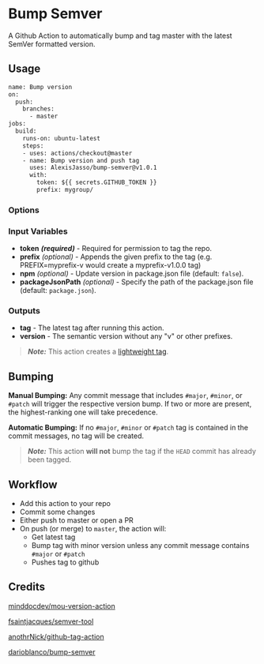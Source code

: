 # Bump Semver

A Github Action to automatically bump and tag master with the latest
SemVer formatted version.

## Usage

```Dockerfile
name: Bump version
on:
  push:
    branches:
      - master
jobs:
  build:
    runs-on: ubuntu-latest
    steps:
    - uses: actions/checkout@master
    - name: Bump version and push tag
      uses: AlexisJasso/bump-semver@v1.0.1
      with:
        token: ${{ secrets.GITHUB_TOKEN }}
        prefix: mygroup/
```

### Options

### Input Variables

* **token** ***(required)*** - Required for permission to tag the repo.
* **prefix** *(optional)* - Appends the given prefix to the tag
(e.g. PREFIX=myprefix-v would create a myprefix-v1.0.0 tag)
* **npm** *(optional)* - Update version in package.json file (default: `false`).
* **packageJsonPath** *(optional)* - Specify the path of the package.json file
(default: `package.json`).

### Outputs

* **tag** - The latest tag after running this action.
* **version** - The semantic version without any "v" or other prefixes.

> ***Note:*** This action creates a [lightweight tag](https://developer.github.com/v3/git/refs/#create-a-reference).

## Bumping

**Manual Bumping:** Any commit message that includes `#major`, `#minor`,
or `#patch` will trigger the respective version bump.
If two or more are present, the highest-ranking one will take precedence.

**Automatic Bumping:** If no `#major`, `#minor` or `#patch` tag is contained in
the commit messages, no tag will be created.

> ***Note:*** This action **will not** bump the tag if the `HEAD` commit has already been tagged.

## Workflow

* Add this action to your repo
* Commit some changes
* Either push to master or open a PR
* On push (or merge) to `master`, the action will:
  * Get latest tag
  * Bump tag with minor version unless any commit message contains `#major` or `#patch`
  * Pushes tag to github

## Credits

[minddocdev/mou-version-action](https://github.com/minddocdev/mou-version-action)

[fsaintjacques/semver-tool](https://github.com/fsaintjacques/semver-tool)

[anothrNick/github-tag-action](https://github.com/anothrNick/github-tag-action)

[darioblanco/bump-semver](https://github.com/darioblanco/bump-semver)
